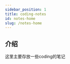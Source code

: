 ```yaml
---
sidebar_position: 1
title: coding-notes
id: notes-home
slug: /notes-home
---
```

## 介绍

这里主要存放一些coding的笔记
